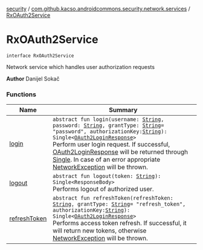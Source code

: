 [security](../../index.md) / [com.github.kacso.androidcommons.security.network.services](../index.md) / [RxOAuth2Service](./index.md)

# RxOAuth2Service

`interface RxOAuth2Service`

Network service which handles user authorization requests

**Author**
Danijel Sokač

### Functions

| Name | Summary |
|---|---|
| [login](login.md) | `abstract fun login(username: `[`String`](https://kotlinlang.org/api/latest/jvm/stdlib/kotlin/-string/index.html)`, password: `[`String`](https://kotlinlang.org/api/latest/jvm/stdlib/kotlin/-string/index.html)`, grantType: `[`String`](https://kotlinlang.org/api/latest/jvm/stdlib/kotlin/-string/index.html)` = "password", authorizationKey: `[`String`](https://kotlinlang.org/api/latest/jvm/stdlib/kotlin/-string/index.html)`): Single<`[`OAuth2LoginResponse`](../../com.github.kacso.androidcommons.security.network.models/-o-auth2-login-response/index.md)`>`<br>Perform user login request. If successful, [OAuth2LoginResponse](../../com.github.kacso.androidcommons.security.network.models/-o-auth2-login-response/index.md) will be returned through [Single](#). In case of an error appropriate [NetworkException](#) will be thrown. |
| [logout](logout.md) | `abstract fun logout(token: `[`String`](https://kotlinlang.org/api/latest/jvm/stdlib/kotlin/-string/index.html)`): Single<ResponseBody>`<br>Performs logout of authorized user. |
| [refreshToken](refresh-token.md) | `abstract fun refreshToken(refreshToken: `[`String`](https://kotlinlang.org/api/latest/jvm/stdlib/kotlin/-string/index.html)`, grantType: `[`String`](https://kotlinlang.org/api/latest/jvm/stdlib/kotlin/-string/index.html)` = "refresh_token", authorizationKey: `[`String`](https://kotlinlang.org/api/latest/jvm/stdlib/kotlin/-string/index.html)`): Single<`[`OAuth2LoginResponse`](../../com.github.kacso.androidcommons.security.network.models/-o-auth2-login-response/index.md)`>`<br>Performs access token refresh. If successful, it will return new tokens, otherwise [NetworkException](#) will be thrown. |

